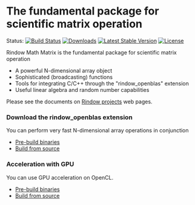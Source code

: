 
The fundamental package for scientific matrix operation
=======================================================
Status:
[![Build Status](https://github.com/rindow/rindow-math-matrix/workflows/tests/badge.svg)](https://github.com/rindow/rindow-math-matrix/actions)
[![Downloads](https://img.shields.io/packagist/dt/rindow/rindow-math-matrix)](https://packagist.org/packages/rindow/rindow-math-matrix)
[![Latest Stable Version](https://img.shields.io/packagist/v/rindow/rindow-math-matrix)](https://packagist.org/packages/rindow/rindow-math-matrix)
[![License](https://img.shields.io/packagist/l/rindow/rindow-math-matrix)](https://packagist.org/packages/rindow/rindow-math-matrix)



Rindow Math Matrix is the fundamental package for scientific matrix operation

- A powerful N-dimensional array object
- Sophisticated (broadcasting) functions
- Tools for integrating C/C++ through the "rindow_openblas" extension
- Useful linear algebra and random number capabilities



Please see the documents on [Rindow projects](https://rindow.github.io/) web pages.




### Download the rindow_openblas extension

You can perform very fast N-dimensional array operations in conjunction

- [Pre-build binaries](https://github.com/rindow/rindow-openblas/releases)
- [Build from source](https://github.com/rindow/rindow-openblas)

### Acceleration with GPU

You can use GPU acceleration on OpenCL.

- [Pre-build binaries](https://github.com/rindow/rindow-clblast/releases)
- [Build from source](https://github.com/rindow/rindow-clblast)
